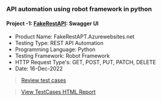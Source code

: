 ### API automation using robot framework in python
#### Project -1: [FakeRestAPI](https://fakerestapi.azurewebsites.net): Swagger UI
- Product Name: FakeRestAPT.Azurewebsites.net
- Testing Type: REST API Automation
- Programming Language: Python
- Testing Framework: Robot Framework
- HTTP Request Type's: GET, POST, PUT, PATCH, DELETE
- Date: 16-Dec-2022

>[Review test cases](https://docs.google.com/spreadsheets/d/1M3zHsDblDiulnL6_6YpxkqsP6udmn1YY/edit?usp=sharing&ouid=110212694347163662297&rtpof=true&sd=true)

> [View TestCases HTML Report](https://mehedihassanfaysal.github.io/RestAPI_Testing_Using_Robot_Framework/)
  